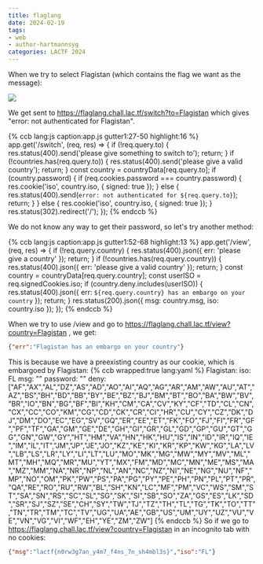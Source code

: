 ```yaml
---
title: flaglang
date: 2024-02-19
tags: 
- web
- author-hartmannsyg
categories: LACTF 2024
---
```


When we try to select Flagistan (which contains the flag we want as the message):

![](./static/LACTF2024/flaglang-0.png)

We get sent to https://flaglang.chall.lac.tf/switch?to=Flagistan which gives "error: not authenticated for Flagistan".

{% ccb lang:js caption:app.js gutter1:27-50 highlight:16 %}
app.get('/switch', (req, res) => {
  if (!req.query.to) {
    res.status(400).send('please give something to switch to');
    return;
  }
  if (!countries.has(req.query.to)) {
    res.status(400).send('please give a valid country');
    return;
  }
  const country = countryData[req.query.to];
  if (country.password) {
    if (req.cookies.password === country.password) {
      res.cookie('iso', country.iso, { signed: true });
    }
    else {
      res.status(400).send(`error: not authenticated for ${req.query.to}`);
      return;
    }
  }
  else {
    res.cookie('iso', country.iso, { signed: true });
  }
  res.status(302).redirect('/');
});
{% endccb %}

We do not know any way to get their password, so let's try another method:

{% ccb lang:js caption:app.js gutter1:52-68 highlight:13 %}
app.get('/view', (req, res) => {
  if (!req.query.country) {
    res.status(400).json({ err: 'please give a country' });
    return;
  }
  if (!countries.has(req.query.country)) {
    res.status(400).json({ err: 'please give a valid country' });
    return;
  }
  const country = countryData[req.query.country];
  const userISO = req.signedCookies.iso;
  if (country.deny.includes(userISO)) {
    res.status(400).json({ err: `${req.query.country} has an embargo on your country` });
    return;
  }
  res.status(200).json({ msg: country.msg, iso: country.iso });
});
{% endccb %}

When we try to use /view and go to https://flaglang.chall.lac.tf/view?country=Flagistan , we get:
```json
{"err":"Flagistan has an embargo on your country"}
```

This is because we have a preexisting country as our cookie, which is embargoed by Flagistan:
{% ccb wrapped:true lang:yaml %}
Flagistan:
  iso: FL
  msg: "<REDACTED>"
  password: "<REDACTED>"
  deny: 
    ["AF","AX","AL","DZ","AS","AD","AO","AI","AQ","AG","AR","AM","AW","AU","AT","AZ","BS","BH","BD","BB","BY","BE","BZ","BJ","BM","BT","BO","BA","BW","BV","BR","IO","BN","BG","BF","BI","KH","CM","CA","CV","KY","CF","TD","CL","CN","CX","CC","CO","KM","CG","CD","CK","CR","CI","HR","CU","CY","CZ","DK","DJ","DM","DO","EC","EG","SV","GQ","ER","EE","ET","FK","FO","FJ","FI","FR","GF","PF","TF","GA","GM","GE","DE","GH","GI","GR","GL","GD","GP","GU","GT","GG","GN","GW","GY","HT","HM","VA","HN","HK","HU","IS","IN","ID","IR","IQ","IE","IM","IL","IT","JM","JP","JE","JO","KZ","KE","KI","KR","KP","KW","KG","LA","LV","LB","LS","LR","LY","LI","LT","LU","MO","MK","MG","MW","MY","MV","ML","MT","MH","MQ","MR","MU","YT","MX","FM","MD","MC","MN","ME","MS","MA","MZ","MM","NA","NR","NP","NL","AN","NC","NZ","NI","NE","NG","NU","NF","MP","NO","OM","PK","PW","PS","PA","PG","PY","PE","PH","PN","PL","PT","PR","QA","RE","RO","RU","RW","BL","SH","KN","LC","MF","PM","VC","WS","SM","ST","SA","SN","RS","SC","SL","SG","SK","SI","SB","SO","ZA","GS","ES","LK","SD","SR","SJ","SZ","SE","CH","SY","TW","TJ","TZ","TH","TL","TG","TK","TO","TT","TN","TR","TM","TC","TV","UG","UA","AE","GB","US","UM","UY","UZ","VU","VE","VN","VG","VI","WF","EH","YE","ZM","ZW"]
{% endccb %}
So if we go to https://flaglang.chall.lac.tf/view?country=Flagistan in an incognito tab with no cookies:

```json
{"msg":"lactf{n0rw3g7an_y4m7_f4ns_7n_sh4mbl3s}","iso":"FL"}
```